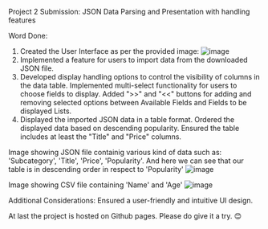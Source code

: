 Project 2 Submission: JSON Data Parsing and Presentation with handling features

Word Done: 
1. Created the User Interface as per the provided image: ![image](https://github.com/Bhavishaya-Bansal/ZenTrades-Task-2/assets/100150088/d6e86c78-1212-4add-9d9e-21213117c2c9)
2. Implemented a feature for users to import data from the downloaded JSON file.
3. Developed display handling options to control the visibility of columns in the data table. Implemented multi-select functionality for users to choose fields to display. Added ">>" and "<<" buttons for adding and removing selected options between Available Fields and Fields to be displayed Lists.
4. Displayed the imported JSON data in a table format. Ordered the displayed data based on descending popularity. Ensured the table includes at least the "Title" and "Price" columns.

Image showing JSON file containig various kind of data such as: 'Subcategory', 'Title', 'Price', 'Popularity'. And here we can see that our table is in descending order in respect to 'Popularity' ![image](https://github.com/Bhavishaya-Bansal/ZenTrades-Task-2/assets/100150088/49442680-c3d8-431a-abc9-c72f62032e15)

Image showing CSV file containing 'Name' and 'Age' ![image](https://github.com/Bhavishaya-Bansal/ZenTrades-Task-2/assets/100150088/5749b841-7efc-41b7-9f36-ee7e0b4b75f6)

Additional Considerations: Ensured a user-friendly and intuitive UI design.

At last the project is hosted on Github pages. Please do give it a try. 😊


